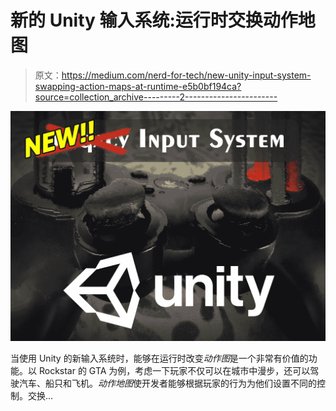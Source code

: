 # 新的 Unity 输入系统:运行时交换动作地图

> 原文：<https://medium.com/nerd-for-tech/new-unity-input-system-swapping-action-maps-at-runtime-e5b0bf194ca?source=collection_archive---------2----------------------->

![](img/71028644c97c8a78e34fbfe71277b1a4.png)

当使用 Unity 的新输入系统时，能够在运行时改变*动作图*是一个非常有价值的功能。以 Rockstar 的 GTA 为例，考虑一下玩家不仅可以在城市中漫步，还可以驾驶汽车、船只和飞机。*动作地图*使开发者能够根据玩家的行为为他们设置不同的控制。交换…